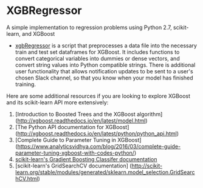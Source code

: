 # XGBRegressor
A simple implementation to regression problems using Python 2.7, scikit-learn, and XGBoost

* [xgbRegressor](../XGBRegressor/xgbRegressor) is a script that preprocesses a data file into the necessary train and test set dataframes for XGBoost. It includes functions to convert categorical variables into dummies or dense vectors, and convert string values into Python compatible strings. There is additional user functionality that allows notification updates to be sent to a user's chosen Slack channel, so that you know when your model has finished training.

Here are some additional resources if you are looking to explore XGBoost and its scikit-learn API more extensively:

1. [Introduction to Boosted Trees and the XGBoost algorithm] (http://xgboost.readthedocs.io/en/latest/model.html)
2. [The Python API documentation for XGBoost] (http://xgboost.readthedocs.io/en/latest/python/python_api.html)
3. [Complete Guide to Parameter Tuning in XGBoost] (https://www.analyticsvidhya.com/blog/2016/03/complete-guide-parameter-tuning-xgboost-with-codes-python/)
4. [scikit-learn's Gradient Boosting Classifer documentation](http://scikit-learn.org/stable/modules/generated/sklearn.ensemble.GradientBoostingClassifier.html)
5. [scikit-learn's GridSearchCV documentation] (http://scikit-learn.org/stable/modules/generated/sklearn.model_selection.GridSearchCV.html)
